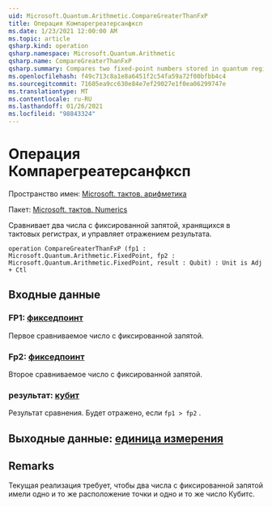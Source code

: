 ```yaml
---
uid: Microsoft.Quantum.Arithmetic.CompareGreaterThanFxP
title: Операция Компарегреатерсанфксп
ms.date: 1/23/2021 12:00:00 AM
ms.topic: article
qsharp.kind: operation
qsharp.namespace: Microsoft.Quantum.Arithmetic
qsharp.name: CompareGreaterThanFxP
qsharp.summary: Compares two fixed-point numbers stored in quantum registers, and controls a flip on the result.
ms.openlocfilehash: f49c713c8a1e8a6451f2c54fa59a72f00bfbb4c4
ms.sourcegitcommit: 71605ea9cc630e84e7ef29027e1f0ea06299747e
ms.translationtype: MT
ms.contentlocale: ru-RU
ms.lasthandoff: 01/26/2021
ms.locfileid: "98843324"
---
```

# <a name="comparegreaterthanfxp-operation"></a>Операция Компарегреатерсанфксп

Пространство имен: [Microsoft. тактов. арифметика](xref:Microsoft.Quantum.Arithmetic)

Пакет: [Microsoft. тактов. Numerics](https://nuget.org/packages/Microsoft.Quantum.Numerics)


Сравнивает два числа с фиксированной запятой, хранящихся в тактовых регистрах, и управляет отражением результата.

```qsharp
operation CompareGreaterThanFxP (fp1 : Microsoft.Quantum.Arithmetic.FixedPoint, fp2 : Microsoft.Quantum.Arithmetic.FixedPoint, result : Qubit) : Unit is Adj + Ctl
```


## <a name="input"></a>Входные данные

### <a name="fp1--fixedpoint"></a>FP1: [фикседпоинт](xref:Microsoft.Quantum.Arithmetic.FixedPoint)

Первое сравниваемое число с фиксированной запятой.


### <a name="fp2--fixedpoint"></a>Fp2: [фикседпоинт](xref:Microsoft.Quantum.Arithmetic.FixedPoint)

Второе сравниваемое число с фиксированной запятой.


### <a name="result--qubit"></a>результат: [кубит](xref:microsoft.quantum.lang-ref.qubit)

Результат сравнения. Будет отражено, если `fp1 > fp2` .



## <a name="output--unit"></a>Выходные данные: [единица измерения](xref:microsoft.quantum.lang-ref.unit)



## <a name="remarks"></a>Remarks

Текущая реализация требует, чтобы два числа с фиксированной запятой имели одно и то же расположение точки и одно и то же число Кубитс.